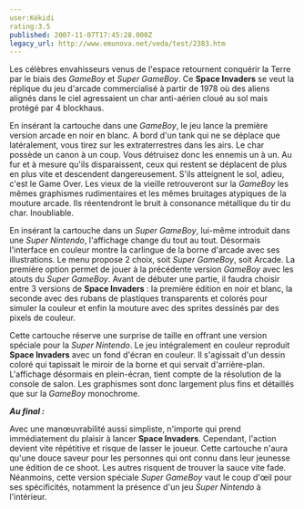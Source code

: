 ```yaml
---
user:Kékidi
rating:3.5
published: 2007-11-07T17:45:28.000Z
legacy_url: http://www.emunova.net/veda/test/2383.htm
---
```

Les célèbres envahisseurs venus de l'espace retournent conquérir la Terre par le biais des _GameBoy_ et _Super GameBoy_. Ce **Space Invaders** se veut la réplique du jeu d'arcade commercialisé à partir de 1978 où des aliens alignés dans le ciel agressaient un char anti-aérien cloué au sol mais protégé par 4 blockhaus.  

  

En insérant la cartouche dans une _GameBoy_, le jeu lance la première version arcade en noir en blanc. A bord d'un tank qui ne se déplace que latéralement, vous tirez sur les extraterrestres dans les airs. Le char possède un canon à un coup. Vous détruisez donc les ennemis un à un. Au fur et à mesure qu'ils disparaissent, ceux qui restent se déplacent de plus en plus vite et descendent dangereusement. S'ils atteignent le sol, adieu, c'est le Game Over. Les vieux de la vieille retrouveront sur la _GameBoy_ les mêmes graphismes rudimentaires et les mêmes bruitages atypiques de la mouture arcade. Ils réentendront le bruit à consonance métallique du tir du char. Inoubliable.  

  

En insérant la cartouche dans un _Super GameBoy_, lui-même introduit dans une _Super Nintendo_, l'affichage change du tout au tout. Désormais l'interface en couleur montre la carlingue de la borne d'arcade avec ses illustrations. Le menu propose 2 choix, soit _Super GameBoy_, soit Arcade. La première option permet de jouer à la précédente version _GameBoy_ avec les atouts du _Super GameBoy_. Avant de débuter une partie, il faudra choisir entre 3 versions de **Space Invaders** : la première édition en noir et blanc, la seconde avec des rubans de plastiques transparents et colorés pour simuler la couleur et enfin la mouture avec des sprites dessinés par des pixels de couleur.  

  

Cette cartouche réserve une surprise de taille en offrant une version spéciale pour la _Super Nintendo_. Le jeu intégralement en couleur reproduit **Space Invaders** avec un fond d'écran en couleur. Il s'agissait d'un dessin coloré qui tapissait le miroir de la borne et qui servait d'arrière-plan. L'affichage désormais en plein-écran, tient compte de la résolution de la console de salon. Les graphismes sont donc largement plus fins et détaillés que sur la _GameBoy_ monochrome.  

  

**_Au final :_**  

  

Avec une manœuvrabilité aussi simpliste, n'importe qui prend immédiatement du plaisir à lancer **Space Invaders**. Cependant, l'action devient vite répétitive et risque de lasser le joueur. Cette cartouche n'aura qu'une douce saveur pour les personnes qui ont connu dans leur jeunesse une édition de ce shoot. Les autres risquent de trouver la sauce vite fade. Néanmoins, cette version spéciale _Super GameBoy_ vaut le coup d'œil pour ses spécificités, notamment la présence d'un jeu _Super Nintendo_ à l'intérieur.